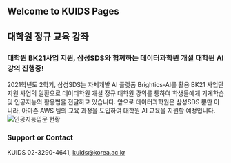 ## Welcome to KUIDS Pages
## 대학원 정규 교육 강좌
### 대학원 BK21사업 지원, 삼성SDS와 함께하는 데이터과학원 개설 대학원 AI 강의 진행중!
2021학년도 2학기, 삼성SDS는 자체개발 AI 플랫폼 Brightics-AI를 활용 BK21 사업단 지원 사업의 일환으로 데이터학원 개설 정규 대학원 강의를 통하여 학생들에게 기계학습 및 인공지능의 활용법을 전달하고 있습니다. 앞으로 데이터과학원은 삼성SDS 뿐만 아니라, 아마존 AWS 팀의 교육 과정을 도입하여 대학원 AI 교육을 지원할 예정입니다.
![인공지능입문 현황](https://user-images.githubusercontent.com/91585914/135211532-5fab3d96-5fc0-4c5c-813e-2acd6221f79d.PNG)

### Support or Contact
KUIDS 02-3290-4641, kuids@korea.ac.kr
